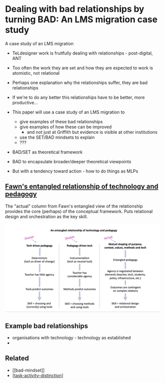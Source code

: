 # Dealing with bad relationships by turning BAD: An LMS migration case study

A case study of an LMS migration
- TeLdesigner work is fruitfully dealing with relationships - post-digital, ANT
- Too often the work they are set and how they are expected to work is atomistic, not relational
- Perhaps one explanation why the relationships suffer, they are bad relationships
- If we're to do any better this relationships have to be better, more productive...
- This paper will use a case study of an LMS migration to
    - give examples of these bad relationships
    - give examples of how these can be improved
        - and not just at Griffith but evidence is visible at other institutions
    - use the SET/BAD mindsets to explain 
	- ???

- BAD/SET as theoretical framework
- BAD to encapsulate broader/deeper theoretical viewpoints
- But with a tendency toward action - how to do things as MLPs

## [Fawn's entangled relationship of technology and pedagogy](https://open.ed.ac.uk/an-entangled-pedagogy-views-of-the-relationship-between-technology-and-pedagogy/)

The "actual" column from Fawn's entangled view of the relationship provides the core (perhaps) of the conceptual framework. Puts relational design and orchestration as the key skill.

![](Fawns-entangled-relationship.png)

## Example bad relationships

- organisations with technology - technology as established
- 
## Related

- [[bad-mindset]]
- [[task-activity-distinction]]


[//begin]: # "Autogenerated link references for markdown compatibility"
[task-activity-distinction]: ../Design/task-activity-distinction "The distinction between task and activity"
[//end]: # "Autogenerated link references"